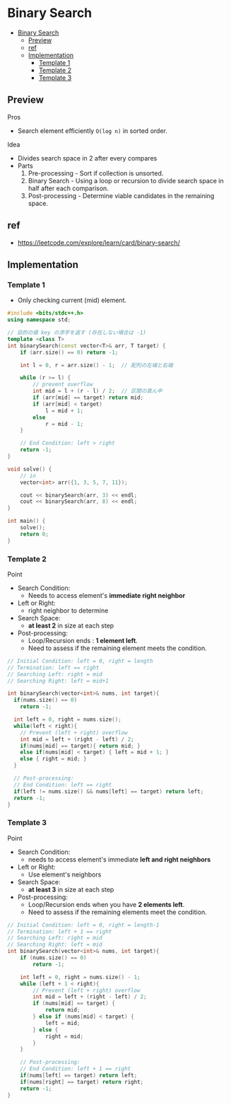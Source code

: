 # Binary Search

- [Binary Search](#binary-search)
  - [Preview](#preview)
  - [ref](#ref)
  - [Implementation](#implementation)
    - [Template 1](#template-1)
    - [Template 2](#template-2)
    - [Template 3](#template-3)

## Preview

Pros
- Search element efficiently `O(log n)` in sorted order.

Idea
- Divides search space in 2 after every compares
- Parts
  1. Pre-processing - Sort if collection is unsorted.
  2. Binary Search - Using a loop or recursion to divide search space in half after each comparison.
  3. Post-processing - Determine viable candidates in the remaining space.

## ref
- https://leetcode.com/explore/learn/card/binary-search/

## Implementation

### Template 1

- Only checking current (mid) element.

```cpp
#include <bits/stdc++.h>
using namespace std;

// 目的の値 key の添字を返す (存在しない場合は -1)
template <class T>
int binarySearch(const vector<T>& arr, T target) {
    if (arr.size() == 0) return -1;

    int l = 0, r = arr.size() - 1;  // 配列の左端と右端

    while (r >= l) {
        // prevent overflow
        int mid = l + (r - l) / 2;  // 区間の真ん中
        if (arr[mid] == target) return mid;
        if (arr[mid] < target)
            l = mid + 1;
        else
            r = mid - 1;
    }

    // End Condition: left > right
    return -1;
}

void solve() {
    // in
    vector<int> arr({1, 3, 5, 7, 11});

    cout << binarySearch(arr, 3) << endl;
    cout << binarySearch(arr, 8) << endl;
}

int main() {
    solve();
    return 0;
}
```

### Template 2

Point
- Search Condition:
  - Needs to access element's **immediate right neighbor**
- Left or Right:
  - right neighbor to determine
- Search Space:
  - **at least 2** in size at each step
- Post-processing:
  - Loop/Recursion ends : **1 element left**.
  - Need to assess if the remaining element meets the condition.


```cpp
// Initial Condition: left = 0, right = length
// Termination: left == right
// Searching Left: right = mid
// Searching Right: left = mid+1

int binarySearch(vector<int>& nums, int target){
  if(nums.size() == 0)
    return -1;

  int left = 0, right = nums.size();
  while(left < right){
    // Prevent (left + right) overflow
    int mid = left + (right - left) / 2;
    if(nums[mid] == target){ return mid; }
    else if(nums[mid] < target) { left = mid + 1; }
    else { right = mid; }
  }

  // Post-processing:
  // End Condition: left == right
  if(left != nums.size() && nums[left] == target) return left;
  return -1;
}
```

### Template 3

Point
- Search Condition:
  - needs to access element's immediate **left and right neighbors**
- Left or Right:
  - Use element's neighbors
- Search Space:
  - **at least 3** in size at each step
- Post-processing:
  - Loop/Recursion ends when you have **2 elements left**.
  - Need to assess if the remaining elements meet the condition.

```cpp
// Initial Condition: left = 0, right = length-1
// Termination: left + 1 == right
// Searching Left: right = mid
// Searching Right: left = mid
int binarySearch(vector<int>& nums, int target){
    if (nums.size() == 0)
        return -1;

    int left = 0, right = nums.size() - 1;
    while (left + 1 < right){
        // Prevent (left + right) overflow
        int mid = left + (right - left) / 2;
        if (nums[mid] == target) {
            return mid;
        } else if (nums[mid] < target) {
            left = mid;
        } else {
            right = mid;
        }
    }

    // Post-processing:
    // End Condition: left + 1 == right
    if(nums[left] == target) return left;
    if(nums[right] == target) return right;
    return -1;
}
```

